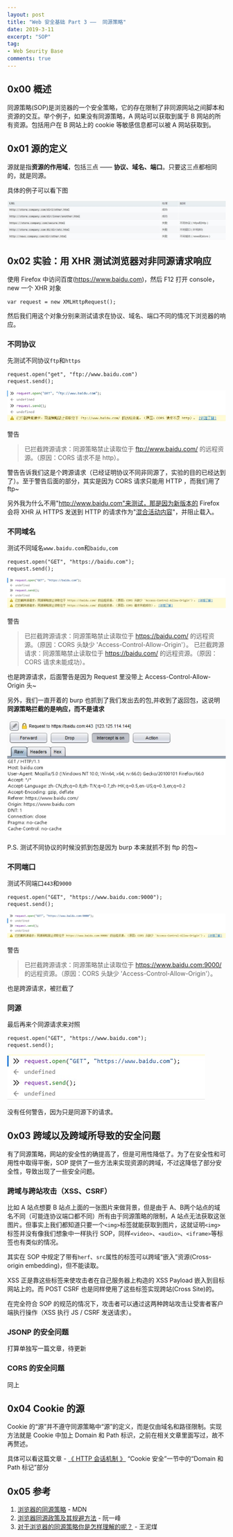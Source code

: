 ```yaml
---
layout: post
title: "Web 安全基础 Part 3 ——  同源策略"
date: 2019-3-11
excerpt: "SOP"
tag:
- Web Seurity Base
comments: true
---
```


## 0x00 概述

同源策略(SOP)是浏览器的一个安全策略，它的存在限制了非同源网站之间脚本和资源的交互。举个例子，如果没有同源策略，A 网站可以获取到属于 B 网站的所有资源。包括用户在 B 网站上的 cookie 等敏感信息都可以被 A 网站获取到。

## 0x01 源的定义

源就是指**资源的作用域**，包括三点 —— **协议、域名、端口**。只要这三点都相同的，就是同源。

具体的例子可以看下图

![SO](https://github.com/Aquilao/Blog/raw/master/assets/img/SOP-img/SO.jpg)

## 0x02 实验：用 XHR 测试浏览器对非同源请求响应

使用 Firefox 中访问百度(https://www.baidu.com)，然后 F12 打开 console，new 一个 XHR 对象

    var request = new XMLHttpRequest();

然后我们用这个对象分别来测试请求在协议、域名、端口不同的情况下浏览器的响应。

### 不同协议

先测试不同协议`ftp`和`https`

    request.open("get", "ftp://www.baidu.com")
    request.send();

![different_protocol](https://github.com/Aquilao/Blog/raw/master/assets/img/SOP-img/different_protocol.jpg)

警告

>已拦截跨源请求：同源策略禁止读取位于 ftp://www.baidu.com/ 的远程资源。（原因：CORS 请求不是 http）。

警告告诉我们这是个跨源请求（已经证明协议不同非同源了，实验的目的已经达到了）。至于警告后面的部分，其实是因为 CORS 请求只能用 HTTP ，而我们用了 ftp~

另外我为什么不用"http://www.baidu.com"来测试，那是因为新版本的 Firefox 会将 XHR 从 HTTPS 发送到 HTTP 的请求作为"[混合活动内容](https://developer.mozilla.org/zh-CN/docs/Security/MixedContent?utm_campaign=default&utm_medium=firefox-console-errors&utm_source=mozilla#%E6%B7%B7%E5%90%88%E6%B4%BB%E5%8A%A8%E5%86%85%E5%AE%B9)"，并阻止载入。

### 不同域名

测试不同域名`www.baidu.com`和`baidu,com`

    request.open("GET", "https://baidu.com");
    request.send();

![different_domain](https://github.com/Aquilao/Blog/raw/master/assets/img/SOP-img/different_domain.jpg)

警告

>已拦截跨源请求：同源策略禁止读取位于 https://baidu.com/ 的远程资源。（原因：CORS 头缺少 'Access-Control-Allow-Origin'）。
>已拦截跨源请求：同源策略禁止读取位于 https://baidu.com/ 的远程资源。（原因：CORS 请求未能成功）。

也是跨源请求，后面警告是因为 Request 里没带上 Access-Control-Allow-Origin 头~

另外，我们一直开着的 burp 也抓到了我们发出去的包,并收到了返回包，这说明**同源策略拦截的是响应，而不是请求**

![burp](https://github.com/Aquilao/Blog/raw/master/assets/img/SOP-img/burp.jpg)

P.S. 测试不同协议的时候没抓到包是因为 burp 本来就抓不到 ftp 的包~

### 不同端口

测试不同端口`443`和`9000`

    request.open("GET", "https://www.baidu.com:9000");
    request.send();

![different_port](https://github.com/Aquilao/Blog/raw/master/assets/img/SOP-img/different_port.jpg)

警告

>已拦截跨源请求：同源策略禁止读取位于 https://www.baidu.com:9000/ 的远程资源。（原因：CORS 头缺少 'Access-Control-Allow-Origin'）。

也是跨源请求，被拦截了

### 同源

最后再来个同源请求来对照

    request.open("GET", "https://www.baidu.com");
    request.send();

![same_origin](https://github.com/Aquilao/Blog/raw/master/assets/img/SOP-img/same_origin.jpg)

没有任何警告，因为只是同源下的请求。

## 0x03 跨域以及跨域所导致的安全问题

有了同源策略，网站的安全性的确提高了，但是可用性降低了。为了在安全性和可用性中取得平衡，SOP 提供了一些方法来实现资源的跨域，不过这降低了部分安全性，导致出现了一些安全问题。

### 跨域与跨站攻击（XSS、CSRF）

比如 A 站点想要 B 站点上面的一张图片来做背景，但是由于 A、B两个站点的域名不同（可能连协议端口都不同）所有由于同源策略的限制，A 站点无法获取这张图片。但事实上我们都知道只要一个`<img>`标签就能获取到图片，这就证明`<img>`标签并没有像我们想象中一样执行 SOP，同样`<video>`、`<audio>`、`<iframe>`等标签也有类似的情况。

其实在 SOP 中规定了带有`herf`、`src`属性的标签可以跨域“嵌入”资源(Cross-origin embedding)，但不能读取。

XSS 正是靠这些标签来使攻击者在自己服务器上构造的 XSS Payload 嵌入到目标网站上的。而 POST CSRF 也是同样使用了这些标签实现跨站(Cross Site)的。

在完全符合 SOP 的规范的情况下，攻击者可以通过这两种跨站攻击让受害者客户端执行操作（XSS 执行 JS / CSRF 发送请求）。

### JSONP 的安全问题

打算单独写一篇文章，待更新

### CORS 的安全问题

同上

## 0x04 Cookie 的源

Cookie 的“源”并不遵守同源策略中“源”的定义，而是仅由域名和路径限制。实现方法就是 Cookie 中加上 Domain 和 Path 标识，之前在相关文章里面写过，故不再赘述。

具体可以看这篇文章 - [《 HTTP 会话机制 》](https://aquilao.github.io/Blog/HTTP_session/) “Cookie 安全”一节中的“Domain 和 Path 标记”部分

## 0x05 参考

1. [浏览器的同源策略](https://developer.mozilla.org/zh-CN/docs/Web/Security/Same-origin_policy) - MDN
2. [浏览器同源政策及其规避方法](http://www.ruanyifeng.com/blog/2016/04/same-origin-policy.html) - 阮一峰
3. [对于浏览器的同源策略你是怎样理解的呢？](https://www.zhihu.com/question/25427931) - 王泥煤